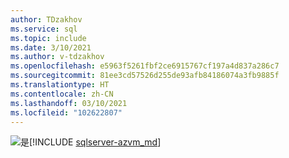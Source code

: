 ```yaml
---
author: TDzakhov
ms.service: sql
ms.topic: include
ms.date: 3/10/2021
ms.author: v-tdzakhov
ms.openlocfilehash: e5963f5261fbf2ce6915767cf197a4d837a286c7
ms.sourcegitcommit: 81ee3cd57526d255de93afb84186074a3fb9885f
ms.translationtype: HT
ms.contentlocale: zh-CN
ms.lasthandoff: 03/10/2021
ms.locfileid: "102622807"
---
```

<Token>![是](../media/yes-icon.png)[!INCLUDE [sqlserver-azvm_md](../sqlserver-azvm_md.md)]</Token>